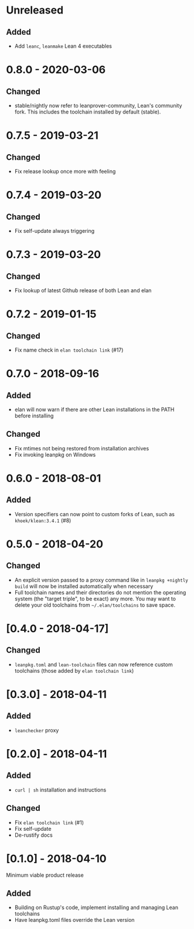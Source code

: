 # Unreleased

## Added

- Add `leanc`, `leanmake` Lean 4 executables

# 0.8.0 - 2020-03-06

## Changed

- stable/nightly now refer to leanprover-community, Lean's community fork. This includes the toolchain installed by default (stable).

# 0.7.5 - 2019-03-21

## Changed

- Fix release lookup once more with feeling

# 0.7.4 - 2019-03-20

## Changed

- Fix self-update always triggering

# 0.7.3 - 2019-03-20

## Changed

- Fix lookup of latest Github release of both Lean and elan

# 0.7.2 - 2019-01-15

## Changed

- Fix name check in `elan toolchain link` (#17)

# 0.7.0 - 2018-09-16

## Added

- elan will now warn if there are other Lean installations in the PATH before installing

## Changed

- Fix mtimes not being restored from installation archives
- Fix invoking leanpkg on Windows

# 0.6.0 - 2018-08-01

## Added

- Version specifiers can now point to custom forks of Lean, such as `khoek/klean:3.4.1` (#8)

# 0.5.0 - 2018-04-20

## Changed

- An explicit version passed to a proxy command like in `leanpkg +nightly build` will now be installed automatically when necessary
- Full toolchain names and their directories do not mention the operating system (the "target triple", to be exact) any more. You may want to delete your old toolchains from `~/.elan/toolchains` to save space.

# [0.4.0 - 2018-04-17]

## Changed

- `leanpkg.toml` and `lean-toolchain` files can now reference custom toolchains (those added by `elan toolchain link`)

# [0.3.0] - 2018-04-11

## Added

- `leanchecker` proxy

# [0.2.0] - 2018-04-11

## Added

- `curl | sh` installation and instructions

## Changed

- Fix `elan toolchain link` (#1)
- Fix self-update
- De-rustify docs

# [0.1.0] - 2018-04-10

Minimum viable product release

## Added

- Building on Rustup's code, implement installing and managing Lean toolchains
- Have leanpkg.toml files override the Lean version
